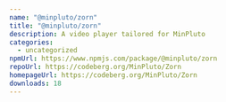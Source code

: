 ```yaml
---
name: "@minpluto/zorn"
title: "@minpluto/zorn"
description: A video player tailored for MinPluto
categories:
  - uncategorized
npmUrl: https://www.npmjs.com/package/@minpluto/zorn
repoUrl: https://codeberg.org/MinPluto/Zorn
homepageUrl: https://codeberg.org/MinPluto/Zorn
downloads: 18
---
```

